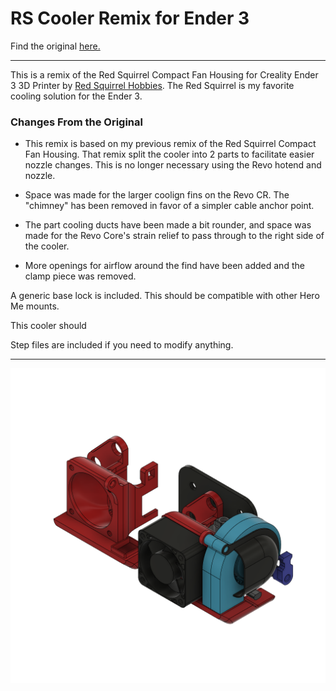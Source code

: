 # RS Cooler Remix for Ender 3

Find the original [here.](https://www.thingiverse.com/thing:4170231)

----

This is a remix of the Red Squirrel Compact Fan Housing for Creality Ender 3 3D Printer by [Red Squirrel Hobbies](https://www.thingiverse.com/RedSquirrelHobbies/about). The Red Squirrel is my favorite cooling solution for the Ender 3.

### Changes From the Original

* This remix is based on my previous remix of the Red Squirrel Compact Fan Housing. That remix split the cooler into 2 parts to facilitate easier nozzle changes. This is no longer necessary using the Revo hotend and nozzle.

* Space was made for the larger coolign fins on the Revo CR. The "chimney" has been removed in favor of a simpler cable anchor point.

* The part cooling ducts have been made a bit rounder, and space was made for the Revo Core's strain relief to pass through to the right side of the cooler.

* More openings for airflow around the find have been added and the clamp piece was removed.

A generic base lock is included. This should be compatible with other Hero Me mounts.

This cooler should

Step files are included if you need to modify anything.

---
![view 4](https://raw.githubusercontent.com/opcow/RS_Cooler_Revo_CR_Remix/main/view-1.png)